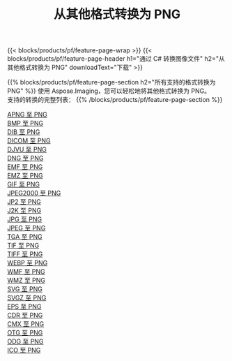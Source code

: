﻿---
title: 从其他格式转换为 PNG 
weight: 3920
url: /zh-hans/net/conversion/to/png 
lang: zh-hans
langdirlevel: 2
locales: zh-hans,ja,it,ru,de,es,fr,nl,id,lt,pl,pt,vi,tr,ko,zh-hant,ar,hi,th,sv,cs,uk,he
description: 使用 Aspose.Imaging，您可以轻松地将其他格式转换为 PNG
---

{{< blocks/products/pf/feature-page-wrap >}}
{{< blocks/products/pf/feature-page-header h1="通过 C# 转换图像文件" h2="从其他格式转换为 PNG" downloadText="下载" >}}


{{% blocks/products/pf/feature-page-section  h2="所有支持的格式转换为 PNG" %}}
使用 Aspose.Imaging，您可以轻松地将其他格式转换为 PNG。
<br/>
支持的转换的完整列表：
{{% /blocks/products/pf/feature-page-section %}}
<div class="container-fluid productfamilypage bg-gray">
    <div class="convertypes bg-gray agp-content section">
        <div class="container">
		<div class="row other-converters">
		    <div class='col-md-2 other-converter remove-lp remove-rp'><a href="/imaging/zh-hans/net/conversion/apng-to-png" >APNG 至 PNG</a></div>
<div class='col-md-2 other-converter remove-lp remove-rp'><a href="/imaging/zh-hans/net/conversion/bmp-to-png" >BMP 至 PNG</a></div>
<div class='col-md-2 other-converter remove-lp remove-rp'><a href="/imaging/zh-hans/net/conversion/dib-to-png" >DIB 至 PNG</a></div>
<div class='col-md-2 other-converter remove-lp remove-rp'><a href="/imaging/zh-hans/net/conversion/dicom-to-png" >DICOM 至 PNG</a></div>
<div class='col-md-2 other-converter remove-lp remove-rp'><a href="/imaging/zh-hans/net/conversion/djvu-to-png" >DJVU 至 PNG</a></div>
<div class='col-md-2 other-converter remove-lp remove-rp'><a href="/imaging/zh-hans/net/conversion/dng-to-png" >DNG 至 PNG</a></div>
<div class='col-md-2 other-converter remove-lp remove-rp'><a href="/imaging/zh-hans/net/conversion/emf-to-png" >EMF 至 PNG</a></div>
<div class='col-md-2 other-converter remove-lp remove-rp'><a href="/imaging/zh-hans/net/conversion/emz-to-png" >EMZ 至 PNG</a></div>
<div class='col-md-2 other-converter remove-lp remove-rp'><a href="/imaging/zh-hans/net/conversion/gif-to-png" >GIF 至 PNG</a></div>
<div class='col-md-2 other-converter remove-lp remove-rp'><a href="/imaging/zh-hans/net/conversion/jpeg2000-to-png" >JPEG2000 至 PNG</a></div>
<div class='col-md-2 other-converter remove-lp remove-rp'><a href="/imaging/zh-hans/net/conversion/jp2-to-png" >JP2 至 PNG</a></div>
<div class='col-md-2 other-converter remove-lp remove-rp'><a href="/imaging/zh-hans/net/conversion/j2k-to-png" >J2K 至 PNG</a></div>
<div class='col-md-2 other-converter remove-lp remove-rp'><a href="/imaging/zh-hans/net/conversion/jpg-to-png" >JPG 至 PNG</a></div>
<div class='col-md-2 other-converter remove-lp remove-rp'><a href="/imaging/zh-hans/net/conversion/jpeg-to-png" >JPEG 至 PNG</a></div>
<div class='col-md-2 other-converter remove-lp remove-rp'><a href="/imaging/zh-hans/net/conversion/tga-to-png" >TGA 至 PNG</a></div>
<div class='col-md-2 other-converter remove-lp remove-rp'><a href="/imaging/zh-hans/net/conversion/tif-to-png" >TIF 至 PNG</a></div>
<div class='col-md-2 other-converter remove-lp remove-rp'><a href="/imaging/zh-hans/net/conversion/tiff-to-png" >TIFF 至 PNG</a></div>
<div class='col-md-2 other-converter remove-lp remove-rp'><a href="/imaging/zh-hans/net/conversion/webp-to-png" >WEBP 至 PNG</a></div>
<div class='col-md-2 other-converter remove-lp remove-rp'><a href="/imaging/zh-hans/net/conversion/wmf-to-png" >WMF 至 PNG</a></div>
<div class='col-md-2 other-converter remove-lp remove-rp'><a href="/imaging/zh-hans/net/conversion/wmz-to-png" >WMZ 至 PNG</a></div>
<div class='col-md-2 other-converter remove-lp remove-rp'><a href="/imaging/zh-hans/net/conversion/svg-to-png" >SVG 至 PNG</a></div>
<div class='col-md-2 other-converter remove-lp remove-rp'><a href="/imaging/zh-hans/net/conversion/svgz-to-png" >SVGZ 至 PNG</a></div>
<div class='col-md-2 other-converter remove-lp remove-rp'><a href="/imaging/zh-hans/net/conversion/eps-to-png" >EPS 至 PNG</a></div>
<div class='col-md-2 other-converter remove-lp remove-rp'><a href="/imaging/zh-hans/net/conversion/cdr-to-png" >CDR 至 PNG</a></div>
<div class='col-md-2 other-converter remove-lp remove-rp'><a href="/imaging/zh-hans/net/conversion/cmx-to-png" >CMX 至 PNG</a></div>
<div class='col-md-2 other-converter remove-lp remove-rp'><a href="/imaging/zh-hans/net/conversion/otg-to-png" >OTG 至 PNG</a></div>
<div class='col-md-2 other-converter remove-lp remove-rp'><a href="/imaging/zh-hans/net/conversion/odg-to-png" >ODG 至 PNG</a></div>
<div class='col-md-2 other-converter remove-lp remove-rp'><a href="/imaging/zh-hans/net/conversion/ico-to-png" >ICO 至 PNG</a></div>
                </div>
        </div>
    </div>
</div>
<br/>

